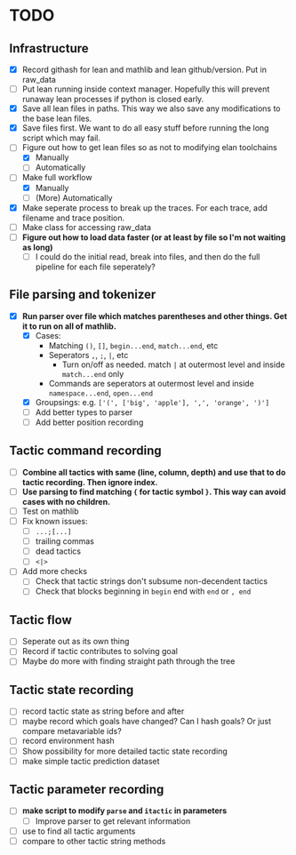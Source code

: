 # TODO

## Infrastructure
- [x] Record githash for lean and mathlib and lean github/version.  Put in raw_data
- [ ] Put lean running inside context manager.  Hopefully this will prevent runaway lean processes if python is closed early.
- [x] Save all lean files in paths.  This way we also save any modifications to the base lean files.
- [x] Save files first.  We want to do all easy stuff before running the long script which may fail.
- [ ] Figure out how to get lean files so as not to modifying elan toolchains
  - [x] Manually
  - [ ] Automatically
- [ ] Make full workflow
  - [x] Manually
  - [ ] (More) Automatically
- [x] Make seperate process to break up the traces.  For each trace, add filename and trace position.
- [ ] Make class for accessing raw_data
- [ ] **Figure out how to load data faster (or at least by file so I'm not waiting as long)**
  - [ ] I could do the initial read, break into files, and then do the full pipeline for each file seperately?

## File parsing and tokenizer
- [x] **Run parser over file which matches parentheses and other things.  Get it to run on all of mathlib.**
  - [x] Cases:
    - Matching `()`, `[]`, `begin...end`, `match...end`, etc
    - Seperators `,`, `;`, `|`, etc
      - Turn on/off as needed.  match `|` at outermost level and inside `match...end` only
    - Commands are seperators at outermost level and inside `namespace...end`, `open...end`
  - [x] Groupsings: e.g. `['(', ['big', 'apple'], ',', 'orange', ')']`
  - [ ] Add better types to parser
  - [ ] Add better position recording

## Tactic command recording
- [ ] **Combine all tactics with same (line, column, depth) and use that to do tactic recording.  Then ignore index.**
- [ ] **Use parsing to find matching `{` for tactic symbol `}`.  This way can avoid cases with no children.**
- [ ] Test on mathlib
- [ ] Fix known issues:
  - [ ] `...;[...]`
  - [ ] trailing commas
  - [ ] dead tactics
  - [ ] `<|>`
- [ ] Add more checks
  - [ ] Check that tactic strings don't subsume non-decendent tactics
  - [ ] Check that blocks beginning in `begin` end with `end` or `, end`

## Tactic flow
- [ ] Seperate out as its own thing
- [ ] Record if tactic contributes to solving goal
- [ ] Maybe do more with finding straight path through the tree

## Tactic state recording
- [ ] record tactic state as string before and after
- [ ] maybe record which goals have changed?  Can I hash goals?  Or just compare metavariable ids?
- [ ] record environment hash
- [ ] Show possibility for more detailed tactic state recording
- [ ] make simple tactic prediction dataset

## Tactic parameter recording
- [ ] **make script to modify `parse` and `itactic` in parameters**
  - [ ] Improve parser to get relevant information
- [ ] use to find all tactic arguments
- [ ] compare to other tactic string methods
